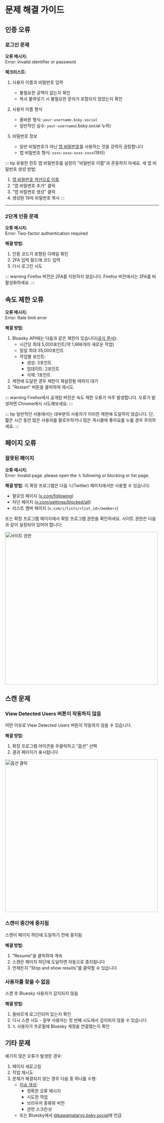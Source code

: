 # 문제 해결 가이드

## 인증 오류

### 로그인 문제

**오류 메시지:**  
<span class="error-message">Error: Invalid identifier or password</span>

**체크리스트:**
1. 사용자 이름과 비밀번호 입력
   - 불필요한 공백이 없는지 확인
   - 복사 붙여넣기 시 불필요한 문자가 포함되지 않았는지 확인

2. 사용자 이름 형식
   - 올바른 형식: `your-username.bsky.social`
   - 일반적인 실수: `your-username`(.bsky.social 누락)

3. 비밀번호 정보
   - 일반 비밀번호가 아닌 [앱 비밀번호](https://bsky.app/settings/app-passwords)를 사용하는 것을 강력히 권장합니다
   - 앱 비밀번호 형식: `xxxx-xxxx-xxxx-xxxx`(19자)

::: tip 유용한 힌트
앱 비밀번호를 설정의 "비밀번호 이름"과 혼동하지 마세요.
새 앱 비밀번호 생성 방법:
1. [앱 비밀번호 섹션으로 이동](https://bsky.app/settings/app-passwords)
2. "앱 비밀번호 추가" 클릭
3. "앱 비밀번호 생성" 클릭
4. 생성된 19자 비밀번호 복사
:::

---

### 2단계 인증 문제

**오류 메시지:**  
<span class="error-message">Error: Two-factor authentication required</span>

**해결 방법:**
1. 인증 코드가 포함된 이메일 확인
2. 2FA 입력 필드에 코드 입력
3. 다시 로그인 시도

::: warning
Firefox 버전은 2FA를 지원하지 않습니다. Firefox 버전에서는 2FA를 비활성화하세요.
:::

## 속도 제한 오류

**오류 메시지:**  
<span class="error-message">Error: Rate limit error</span>

**해결 방법:**
1. Bluesky API에는 다음과 같은 제한이 있습니다([공식 문서](https://docs.bsky.app/docs/advanced-guides/rate-limits)):
   - 시간당 최대 5,000포인트(약 1,666개의 새로운 작업)
   - 일일 최대 35,000포인트
   - 작업별 포인트:
     - 생성: 3포인트
     - 업데이트: 2포인트
     - 삭제: 1포인트
2. 제한에 도달한 경우 제한이 재설정될 때까지 대기
3. "Restart" 버튼을 클릭하여 재시도

::: warning
Firefox에서 공개된 버전은 속도 제한 오류가 자주 발생합니다. 오류가 발생하면 Chrome에서 시도해보세요.
:::

::: tip
일반적인 사용에서는 대부분의 사용자가 이러한 제한에 도달하지 않습니다. 단, 짧은 시간 동안 많은 사용자를 팔로우하거나 많은 게시물에 좋아요를 누를 경우 주의하세요.
:::

## 페이지 오류

### 잘못된 페이지

**오류 메시지:**  
<span class="error-message">Error: Invalid page. please open the 𝕏 following or blocking or list page.</span>

**해결 방법:**
이 확장 프로그램은 다음 𝕏(Twitter) 페이지에서만 사용할 수 있습니다:
- 팔로잉 페이지 ([x.com/following](https://x.com/following))
- 차단 페이지 ([x.com/settings/blocked/all](https://x.com/settings/blocked/all))
- 리스트 멤버 페이지 (`x.com/i/lists/<list_id>/members`)

또는 확장 프로그램 페이지에서 확장 프로그램 권한을 확인하세요.
사이트 권한은 다음과 같이 설정되어 있어야 합니다:

<img src="/images/site_permissions.png" alt="사이트 권한" width="500"/>

## 스캔 문제

### View Detected Users 버튼이 작동하지 않음

어떤 이유로 View Detected Users 버튼이 작동하지 않을 수 있습니다.

**해결 방법:**
1. 확장 프로그램 아이콘을 우클릭하고 "옵션" 선택
2. 결과 페이지가 표시됩니다

<img src="/images/click-option.png" alt="옵션 클릭" width="500"/>

### 스캔이 중간에 중지됨

스캔이 페이지 하단에 도달하기 전에 중지됨

**해결 방법:**
1. "Resume"을 클릭하여 계속
2. 스캔은 페이지 하단에 도달하면 자동으로 중지됩니다
3. 언제든지 "Stop and show results"를 클릭할 수 있습니다

### 사용자를 찾을 수 없음

스캔 후 Bluesky 사용자가 감지되지 않음

**해결 방법:**
1. 올바르게 로그인되어 있는지 확인
2. 다시 스캔 시도 - 일부 사용자는 첫 번째 시도에서 감지되지 않을 수 있습니다
3. 𝕏 사용자가 프로필에 Bluesky 계정을 연결했는지 확인

## 기타 문제

예기치 않은 오류가 발생한 경우:

1. 페이지 새로고침
2. 작업 재시도
3. 문제가 해결되지 않는 경우 다음 중 하나를 수행:
   - [이슈 생성](https://github.com/kawamataryo/sky-follower-bridge/issues):
     - 정확한 오류 메시지
     - 시도한 작업
     - 브라우저 종류와 버전
     - 관련 스크린샷
   - 또는 Bluesky에서 [@kawamataryo.bsky.social](https://bsky.app/profile/kawamataryo.bsky.social)에 언급 
